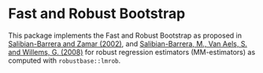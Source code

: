 # Fast and Robust Bootstrap

This package implements the Fast and Robust Bootstrap as proposed in 
[Salibian-Barrera and Zamar (2002)](http://dx.doi.org/10.1214/aos/1021379865), and
[Salibian-Barrera, M., Van Aels, S. and Willems, G. (2008)](http://dx.doi.org/10.1007/s10260-007-0048-6) for robust regression estimators (MM-estimators) as computed with 
`robustbase::lmrob`. 

